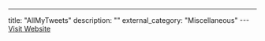 ---
title: "AllMyTweets"
description: ""
external_category: "Miscellaneous"
---[Visit Website](https://www.allmytweets.net/connect/)

